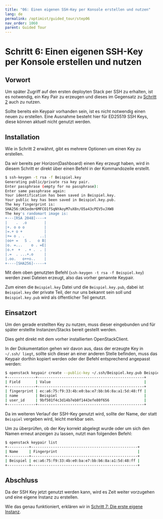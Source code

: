 ```yaml
---
title: "06: Einen eigenen SSH-Key per Konsole erstellen und nutzen"
lang: de
permalink: /optimist/guided_tour/step06
nav_order: 1060
parent: Guided Tour
---
```


Schritt 6: Einen eigenen SSH-Key per Konsole erstellen und nutzen
=================================================================

Vorwort
-------

Um später Zugriff auf den ersten deployten Stack per SSH zu erhalten, ist es
notwendig, ein Key Pair zu erzeugen und dieses im Gegensatz zu [Schritt
2](schritt02.md) auch zu nutzen.

Sollte bereits ein Keypair vorhanden sein, ist es nicht notwendig einen neuen
zu erstellen. Eine Ausnahme besteht hier für ED25519 SSH Keys, diese können
aktuell nicht genutzt werden.

Installation
------------

Wie in Schritt 2 erwähnt, gibt es mehrere Optionen um einen Key zu
erstellen.

Da wir bereits per Horizon(Dashboard) einen Key erzeugt haben, wird in
diesem Schritt er direkt über einen Befehl in der Kommandozeile
erstellt.

```bash
$ ssh-keygen -t rsa -f Beispiel.key
Generating public/private rsa key pair.
Enter passphrase (empty for no passphrase):
Enter same passphrase again:
Your identification has been saved in Beispiel.key.
Your public key has been saved in Beispiel.key.pub.
The key fingerprint is:
SHA256:UKSodmr6MFCO1fSqNYAoyM7uX8n/O5a43cPEV5vJXW8 
The key's randomart image is:
+---[RSA 2048]----+
|    .  .o        |
|+. o o o         |
|=.+ o +          |
|+= o . .       ..|
|oo+ =   S .   o B|
|o. =...    o . =E|
|o.+  +  . + .  . |
|.=  . ...+.o     |
|.oo.   o++o..    |
+----[SHA256]-----+
```

Mit dem oben genutzten Befehl (`ssh-keygen -t rsa -f Beispiel.key`)
werden zwei Dateien erzeugt, also das vorher genannte Keypair.

Zum einen die `Beispiel.key` Datei und die `Beispiel.key.pub`, dabei ist
`Beispiel.key` der private Teil, der nur uns bekannt sein soll und
`Beispiel.key.pub` wird als öffentlicher Teil genutzt.

Einsatzort
----------

Um den gerade erstellten Key zu nutzen, muss dieser eingebunden und für
später erstellte Instanzen/Stacks bereit gestellt werden.

Dies geht direkt mit dem vorher installierten OpenStackClient.

In der Dokumentation gehen wir davon aus, dass der erzeugte Key in
`~/.ssh/ liegt`, sollte sich dieser an einer anderen Stelle befinden,
muss das Keypair dorthin kopiert werden oder der Befehl entsprechend
angepasst werden:

```bash
$ openstack keypair create --public-key ~/.ssh/Beispiel.key.pub Beispiel
+-------------+-------------------------------------------------+
| Field       | Value                                           |
+-------------+-------------------------------------------------+
| fingerprint | ec:a6:75:f9:33:4b:e0:ba:e7:bb:b6:8a:a1:5d:48:ff |
| name        | Beispiel                                        |
| user_id     | 9bf501f4c3d14b7eb0f1443efe80f656                |
+-------------+-------------------------------------------------+
```

Da im weiteren Verlauf der SSH-Key genutzt wird, sollte der Name, der
statt `Beispiel` vergeben wird, leicht merkbar sein.

Um zu überprüfen, ob der Key korrekt abgelegt wurde oder um sich den
Namen erneut anzeigen zu lassen, nutzt man folgenden
Befehl:

```bash
$ openstack keypair list
+----------+-------------------------------------------------+
| Name     | Fingerprint                                     |
+----------+-------------------------------------------------+
| Beispiel | ec:a6:75:f9:33:4b:e0:ba:e7:bb:b6:8a:a1:5d:48:ff |
+----------+-------------------------------------------------+
```

Abschluss
---------

Da der SSH Key jetzt genutzt werden kann, wird es Zeit weiter vorzugehen und
eine eigene Instanz zu erstellen.

Wie das genau funktioniert, erklären wir in [Schritt 7: Die erste eigene Instanz](schritt07.md).
